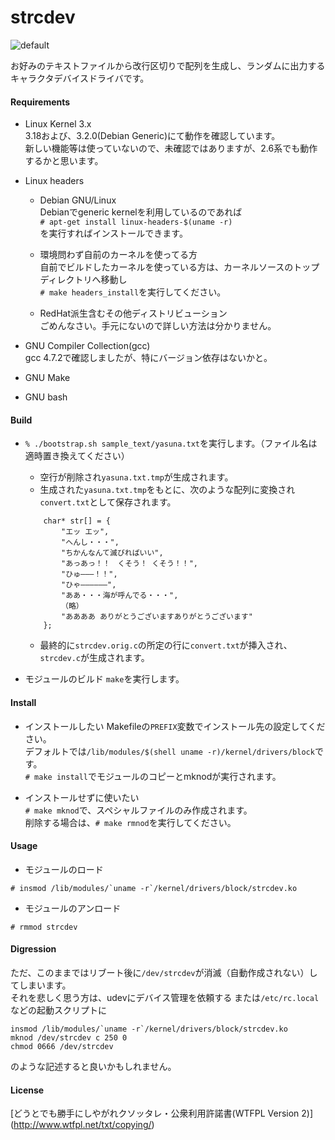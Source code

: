 strcdev
=======
![default](http://40.media.tumblr.com/a9527193faccaafd48f864f13243ebeb/tumblr_ntc4l6WcD61u2jamko1_1280.png)   

お好みのテキストファイルから改行区切りで配列を生成し、ランダムに出力するキャラクタデバイスドライバです。	

#### Requirements
* Linux Kernel 3.x  
3.18および、3.2.0(Debian Generic)にて動作を確認しています。		
新しい機能等は使っていないので、未確認ではありますが、2.6系でも動作するかと思います。

* Linux headers   
	* Debian GNU/Linux	
	  Debianでgeneric kernelを利用しているのであれば	  
	  `# apt-get install linux-headers-$(uname -r)`  
	  を実行すればインストールできます。
		
	* 環境問わず自前のカーネルを使ってる方	
		自前でビルドしたカーネルを使っている方は、カーネルソースのトップディレクトリへ移動し	
		`# make headers_install`を実行してください。

	* RedHat派生含むその他ディストリビューション	
		ごめんなさい。手元にないので詳しい方法は分かりません。	
		

* GNU Compiler Collection(gcc)	
	gcc 4.7.2で確認しましたが、特にバージョン依存はないかと。	
* GNU Make  
* GNU bash  	

#### Build
* `% ./bootstrap.sh sample_text/yasuna.txt`を実行します。（ファイル名は適時置き換えてください） 
	* 空行が削除され`yasuna.txt.tmp`が生成されます。  
	* 生成された`yasuna.txt.tmp`をもとに、次のような配列に変換され	
		`convert.txt`として保存されます。
	```
		char* str[] = {
			"エッ エッ",
			"へんし・・・",
			"ちかんなんて滅びればいい",
			"あっあっ！！　くそう！ くそう！！",
			"ひゅ―――！！",
			"ひゃ――――――",
			"ああ・・・海が呼んでる・・・",
			（略）
			"ああああ ありがとうございますありがとうございます"
		};
	```
	* 最終的に`strcdev.orig.c`の所定の行に`convert.txt`が挿入され、`strcdev.c`が生成されます。

* モジュールのビルド	
`make`を実行します。

#### Install	
* インストールしたい	
	Makefileの`PREFIX`変数でインストール先の設定してください。  
	デフォルトでは`/lib/modules/$(shell uname -r)/kernel/drivers/block`です。   
	`# make install`でモジュールのコピーとmknodが実行されます。

* インストールせずに使いたい  
	`# make mknod`で、スペシャルファイルのみ作成されます。	
	削除する場合は、`# make rmnod`を実行してください。

#### Usage
* モジュールのロード  
```
# insmod /lib/modules/`uname -r`/kernel/drivers/block/strcdev.ko
```
* モジュールのアンロード  
```
# rmmod strcdev
```

#### Digression
ただ、このままではリブート後に`/dev/strcdev`が消滅（自動作成されない）してしまいます。     
それを悲しく思う方は、udevにデバイス管理を依頼する	
または`/etc/rc.local`などの起動スクリプトに    

```
insmod /lib/modules/`uname -r`/kernel/drivers/block/strcdev.ko
mknod /dev/strcdev c 250 0
chmod 0666 /dev/strcdev
```
のような記述すると良いかもしれません。   

#### License  
[どうとでも勝手にしやがれクソッタレ・公衆利用許諾書(WTFPL Version 2)] (http://www.wtfpl.net/txt/copying/)
